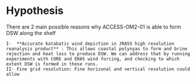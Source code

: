# Hypothesis

There are 2 main possible reasons why ACCESS-OM2-01 is able to form DSW along the shelf

    I-  **Accurate katabatic wind depiction in JRA55 high resolution reanalysis product** : This allows coastal polynyas to form and brine rejection and heat loss to produce DSW. We can address that by running experiments with CORE and ERA5 wind forcing, and checking to which extent DSW is formed in these runs.
    II- Fine grid resolution: Fine horizonal and vertical resolution could allow 
